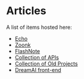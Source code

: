 # Articles

A list of items hosted here:

<ul>
  <li><a href="https://r0h.in/articles/echo/">Echo</a></li>
  <li><a href="https://r0h.in/articles/zoonk/">Zoonk</a></li>
  <li><a href="https://r0h.in/articles/flashnote/">FlashNote</a></li>
  <li><a href="https://r0h.in/articles/apis/">Collection of APIs</a></li>
  <li><a href="https://r0h.in/articles/old/">Collection of Old Projects</a></li>
  <li><a href="https://r0h.in/articles/dream">DreamAI front-end</a></li>
</ul>